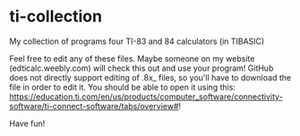 # ti-collection
My collection of programs four TI-83 and 84 calculators (in TIBASIC)

Feel free to edit any of these files. Maybe someone on my website (edticalc.weebly.com) will check this out and use your program!
GitHub does not directly support editing of .8x_ files, so you'll have to download the file in order to edit it.
You should be able to open it using this: https://education.ti.com/en/us/products/computer_software/connectivity-software/ti-connect-software/tabs/overview#!

Have fun!
